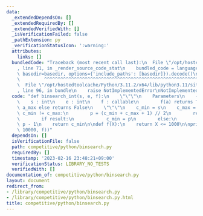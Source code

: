 ```yaml
---
data:
  _extendedDependsOn: []
  _extendedRequiredBy: []
  _extendedVerifiedWith: []
  _isVerificationFailed: false
  _pathExtension: py
  _verificationStatusIcon: ':warning:'
  attributes:
    links: []
  bundledCode: "Traceback (most recent call last):\n  File \"/opt/hostedtoolcache/Python/3.11.2/x64/lib/python3.11/site-packages/onlinejudge_verify/documentation/build.py\"\
    , line 71, in _render_source_code_stat\n    bundled_code = language.bundle(stat.path,\
    \ basedir=basedir, options={'include_paths': [basedir]}).decode()\n          \
    \         ^^^^^^^^^^^^^^^^^^^^^^^^^^^^^^^^^^^^^^^^^^^^^^^^^^^^^^^^^^^^^^^^^^^^^^^^^^^^^^^^^\n\
    \  File \"/opt/hostedtoolcache/Python/3.11.2/x64/lib/python3.11/site-packages/onlinejudge_verify/languages/python.py\"\
    , line 96, in bundle\n    raise NotImplementedError\nNotImplementedError\n"
  code: "def binsearch_int(s, e, f):\n    \"\"\"\n    Parameters\n    ----------\n\
    \    s : int\n    e : int\n    f : callable\n        f(a) returns True if a <=\
    \ a_max else returns False\n    \"\"\"\n    c_min = s\n    c_max = e\n    while\
    \ c_min != c_max:\n        p = (c_min + c_max + 1) // 2\n        result = f(p)\n\
    \        if result:\n            c_min = p\n        else:\n            c_max =\
    \ p - 1\n    return c_min\n\ndef f(X):\n    return X <= 1000\n\nprint(binsearch_int(0,\
    \ 10000, f))"
  dependsOn: []
  isVerificationFile: false
  path: competitive/python/binsearch.py
  requiredBy: []
  timestamp: '2023-02-16 23:48:21+09:00'
  verificationStatus: LIBRARY_NO_TESTS
  verifiedWith: []
documentation_of: competitive/python/binsearch.py
layout: document
redirect_from:
- /library/competitive/python/binsearch.py
- /library/competitive/python/binsearch.py.html
title: competitive/python/binsearch.py
---
```

